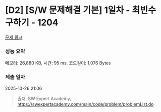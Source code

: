 # [D2] [S/W 문제해결 기본] 1일차 - 최빈수 구하기 - 1204 

[문제 링크](https://swexpertacademy.com/main/code/problem/problemDetail.do?contestProbId=AV13zo1KAAACFAYh) 

### 성능 요약

메모리: 26,880 KB, 시간: 95 ms, 코드길이: 1,076 Bytes

### 제출 일자

2025-10-26 21:06



> 출처: SW Expert Academy, https://swexpertacademy.com/main/code/problem/problemList.do
